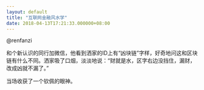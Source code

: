 ```yaml
---
layout: default
title: "互联网金融风水学"
date: 2018-04-13T17:21:33.000000+08:00
---
```


@renfanzi

和个新认识的同行加微信，他看到洒家的ID上有“凶块链”字样，好奇地问这和区块链有什么不同。洒家吸了口烟，淡淡地说：“财就是水，区字右边没挡住，漏财，改成凶就不漏了。”

当场收获了一个钦佩的眼神。

